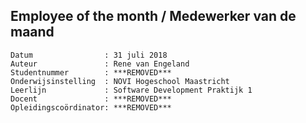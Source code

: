 ## Employee of the month / Medewerker van de maand

```
Datum                : 31 juli 2018
Auteur               : Rene van Engeland
Studentnummer        : ***REMOVED***
Onderwijsinstelling  : NOVI Hogeschool Maastricht
Leerlijn             : Software Development Praktijk 1
Docent               : ***REMOVED***
Opleidingscoördinator: ***REMOVED***
```
